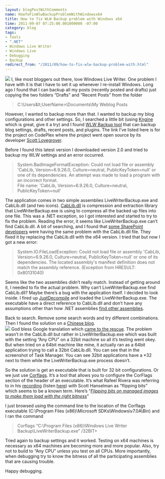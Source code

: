 ```yaml
---
layout: blogPostWithComments
name: HowToFixWlwBackupProblemWithWindowsx64
title: How to fix WLW Backup problem with Windows x64
time: 2011-09-07 07:25:00.001000000 -07:00
category: blog
tags:
- Tools
- ".NET"
- Windows Live Writer
- Windows Live
- Debugging
- Backup
redirect_from: "/2011/09/how-to-fix-wlw-backup-problem-with.html"
---
```

<img class="imageOnRight" src="{{ site.imgFolder_blog }}{{ page.name }}/Windows_Live_Writer_logo.png">
I, like most bloggers out there, love Windows Live Writer. One problem I have with it is that I have to set it up whenever I re-install Windows. Long ago I found that I can backup all my posts (recently posted and drafts) just copying the two folders “Drafts” and “Recent Posts” from the folder  

> C:\Users\&lt;UserName&gt;\Documents\My Weblog Posts

However, I wanted to backup more than that. I wanted to backup my blog configurations and other settings. So, I searched a little bit (using [Kngine](http://www.kngine.com/) which is great, give it a try) and I found [WLW Backup tool](http://wlwbackup.codeplex.com/) that can backup blog settings, drafts, recent posts, and plugins. The link I’ve listed here is for the project on CodePlex where the project went open source by its developer [Scott Lovegrover](http://scottisafool.wordpress.com/).

Before I found this latest version I downloaded version 2.0 and tried to backup my WLW settings and an error occurred.  

> System.BadImageFormatException: Could not load file or assembly 'CabLib, Version=6.9.26.0, Culture=neutral, PublicKeyToken=null' or one of its dependencies. An attempt was made to load a program with an incorrect format.  
> File name: 'CabLib, Version=6.9.26.0, Culture=neutral, PublicKeyToken=null'

The application comes in two simple assemblies LiveWriterBackup.exe and CabLib.dll (and two icons). [CabLib.dll](http://www.codeproject.com/KB/files/CABCompressExtract.aspx) is compression and extraction library that LiveWriterBackup.exe is using to compress all the backed up files into one file. This was a .NET exception, so I got interested and started to try to fix the problem. Reading the error, it seems like LiveWriterBackup.exe can’t find CabLib.dll. A bit of searching, and I found that [some SharePoint developers](http://sharepoint400.blogspot.com/2011/02/could-not-load-file-or-assembly-cablib.html) were having the same problem with the CabLib.dll file. They fixed it by replacing the CabLib.dll with the x64 version. I tried that but now I got a new error:  

> System.IO.FileLoadException: Could not load file or assembly 'CabLib, Version=6.9.26.0, Culture=neutral, PublicKeyToken=null' or one of its dependencies. The located assembly's manifest definition does not match the assembly reference. (Exception from HRESULT: 0x80131040)

Seems like the two assemblies didn’t really match. Instead of getting around it, I needed to fix the actual problem. Why can’t LiveWriterBackup.exe find CabLib.dll? Maybe there’s a bug with the application itself. I decided to look inside. I fired up [JustDecompile](http://www.telerik.com/products/decompiler.aspx) and loaded the LiveWriterBackup.exe. The executable have a direct reference to CabLib.dll and don’t have any assumptions other than how .NET assemblies [find other assemblies](http://msdn.microsoft.com/en-us/library/15hyw9x3%28v=VS.100%29.aspx).

Back to search. Remove some search words and try different combinations. Then I found the solution on a [Chinese blog](http://www.cnblogs.com/atfield/archive/2009/04/03/1429286.html).  
<img class="imageOnRight" src="{{ site.imgFolder_blog }}{{ page.name }}/clip_image006[4].jpg">
God bless Google translation which [came to the rescue](http://translate.google.com/translate?sl=zh-CN&amp;tl=en&amp;js=n&amp;prev=_t&amp;hl=en&amp;ie=UTF-8&amp;layout=2&amp;eotf=1&amp;u=http%3A%2F%2Fwww.cnblogs.com%2Fatfield%2Farchive%2F2009%2F04%2F03%2F1429286.html). The problem wasn’t in the CabLib.dll but rather in LiveWriterBackup.exe which was built with the setting “Any CPU” on a 32bit machine so all it’s testing went okey. But when tried on a 64bit machine like mine, it actually ran as a 64bit application trying to call a 32bit CabLib.dll. You can see that in the screenshot of Task Manager. You can see 32bit applications have a *32 next to them while the LiveWriterBackup.exe process doesn’t.

So the solution is get an executable that is built for 32 bit configurations. Or we just use [Corflags](http://msdn.microsoft.com/en-us/library/ms164699%28VS.80%29.aspx). It’s a tool that allows you to configure the CorFlags section of the header of an executable. It’s what Rafeel Rivera was referring to in his [recording](http://www.hanselman.com/blog/HanselminutesPodcastEpisodeRollup273Through280GlimpseJavaScriptKinectScriptPolyGlotAzureWindowsAndGraphDatabases.aspx) (listen [here](http://www.hanselminutes.com/default.aspx?showID=299)) with Scott Hanselman as “flipping bits” which seems to be a known term. Here’s “_[Flipping bits on managed images to make them load with the right bitness](http://blogs.msdn.com/b/joshwil/archive/2005/05/06/415191.aspx)_”  

I just browsed using the command line to the location of the Corflags executable (C:\Program Files (x86)\Microsoft SDKs\Windows\v7.0A\Bin) and I ran the command  

> Corflags “C:\Program Files (x86)\Windows Live Writer Backup\LiveWriterBackup.exe” /32BIT+

Tried again to backup settings and it worked. Testing on x64 machines is necessary as x64 machines are becoming more and more popular. Also, try not to build to “Any CPU” unless you test on all CPUs. More importantly, when debugging try to know the bitness of all the participating assemblies that are causing trouble.

Happy debugging.
